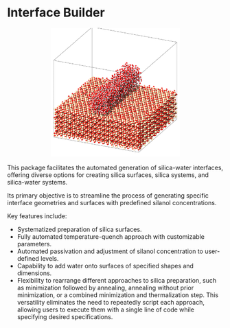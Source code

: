 # Interface Builder 
<p align="center">
  <img src="./water-silica.png" alt="Silica-water system" width="300" height="300">
</p>
This package facilitates the automated generation of silica-water interfaces, offering diverse options for creating silica surfaces, silica systems, and silica-water systems.

Its primary objective is to streamline the process of generating specific interface geometries and surfaces with predefined silanol concentrations.

Key features include:

- Systematized preparation of silica surfaces.
- Fully automated temperature-quench approach with customizable parameters.
- Automated passivation and adjustment of silanol concentration to user-defined levels.
- Capability to add water onto surfaces of specified shapes and dimensions.
- Flexibility to rearrange different approaches to silica preparation, such as minimization followed by annealing, annealing without prior minimization, or a combined minimization and thermalization step. This versatility eliminates the need to repeatedly script each approach, allowing users to execute them with a single line of code while specifying desired specifications.
